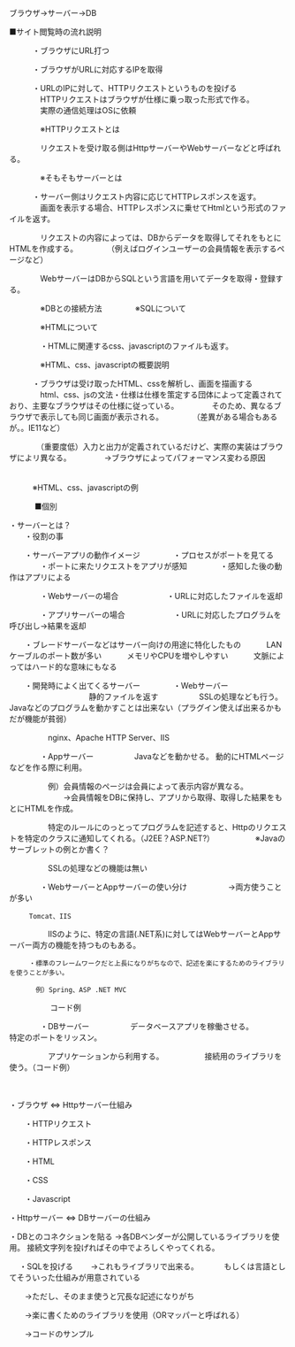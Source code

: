 


ブラウザ→サーバー→DB





■サイト閲覧時の流れ説明

　　　・ブラウザにURL打つ

　　　・ブラウザがURLに対応するIPを取得

　　　・URLのIPに対して、HTTPリクエストというものを投げる
　　　　HTTPリクエストはブラウザが仕様に乗っ取った形式で作る。
　　　　実際の通信処理はOSに依頼

　　　　※HTTPリクエストとは

　　　　リクエストを受け取る側はHttpサーバーやWebサーバーなどと呼ばれる。

　　　　※そもそもサーバーとは


　　　・サーバー側はリクエスト内容に応じてHTTPレスポンスを返す。
　　　　画面を表示する場合、HTTPレスポンスに乗せてHtmlという形式のファイルを返す。

　　　　リクエストの内容によっては、DBからデータを取得してそれをもとにHTMLを作成する。
　　　　（例えばログインユーザーの会員情報を表示するページなど）

　　　　WebサーバーはDBからSQLという言語を用いてデータを取得・登録する。

　　　　※DBとの接続方法
　　　　※SQLについて

　　　　※HTMLについて

　　　　・HTMLに関連するcss、javascriptのファイルも返す。

　　　　※HTML、css、javascriptの概要説明

　　　・ブラウザは受け取ったHTML、cssを解析し、画面を描画する
　　　　html、css、jsの文法・仕様は仕様を策定する団体によって定義されており、主要なブラウザはその仕様に従っている。
　　　　そのため、異なるブラウザで表示しても同じ画面が表示される。
　　　　（差異がある場合もあるが。。IE11など）

　　　　（重要度低）入力と出力が定義されているだけど、実際の実装はブラウザによリ異なる。
　　　　→ブラウザによってパフォーマンス変わる原因
　　　

　　　※HTML、css、javascriptの例
　　　


　　　
■個別


・サーバーとは？  
　　・役割の事

　　・サーバーアプリの動作イメージ
　　　　・プロセスがポートを見てる
　　　　・ポートに来たリクエストをアプリが感知
　　　　・感知した後の動作はアプリによる

　　　　・Webサーバーの場合
　　　　　　・URLに対応したファイルを返却

　　　　・アプリサーバーの場合
　　　　　　・URLに対応したプログラムを呼び出し→結果を返却

　　・ブレードサーバーなどはサーバー向けの用途に特化したもの
　　　LANケーブルのポート数が多い
　　　メモリやCPUを増やしやすい
　　　文脈によってはハード的な意味にもなる




　　・開発時によく出てくるサーバー
　　　　・Webサーバー
　　　　　
　　　　　静的ファイルを返す
　　　　　SSLの処理なども行う。　
　　　　　Javaなどのプログラムを動かすことは出来ない（プラグイン使えば出来るかもだが機能が貧弱）

　　　　　nginx、Apache HTTP Server、IIS

　　　　・Appサーバー
　　　　　Javaなどを動かせる。
         動的にHTMLページなどを作る際に利用。

　　　　　例）会員情報のページは会員によって表示内容が異なる。
　　　　　　　→会員情報をDBに保持し、アプリから取得、取得した結果をもとにHTMLを作成。

　　　　　特定のルールにのっとってプログラムを記述すると、Httpのリクエストを特定のクラスに通知してくれる。（J2EE？ASP.NET?）
　　　　　※Javaのサーブレットの例とか書く？


　　　　　SSLの処理などの機能は無い


　　　　・WebサーバーとAppサーバーの使い分け
　　　　　→両方使うことが多い

         Tomcat、IIS


　　　　　IISのように、特定の言語(.NET系)に対してはWebサーバーとAppサーバー両方の機能を持つものもある。

   
         ・標準のフレームワークだと上長になりがちなので、記述を楽にするためのライブラリを使うことが多い。

         　例）Spring、ASP .NET MVC
　　　　　
          コード例



　　　　・DBサーバー
　　　　　データベースアプリを稼働させる。　
　　　　　特定のポートをリッスン。

　　　　　アプリケーションから利用する。
　　　　　接続用のライブラリを使う。（コード例）

　　　　　



・ブラウザ ⇔ Httpサーバー仕組み

　　・HTTPリクエスト

　　・HTTPレスポンス

　　・HTML

　　・CSS

　　・Javascript




・Httpサーバー ⇔ DBサーバーの仕組み

   ・DBとのコネクションを貼る
   →各DBベンダーが公開しているライブラリを使用。
   接続文字列を投げればその中でよろしくやってくれる。

　 ・SQLを投げる
　　→これもライブラリで出来る。
　　　もしくは言語としてそういった仕組みが用意されている


　　→ただし、そのまま使うと冗長な記述になりがち

　　→楽に書くためのライブラリを使用（ORマッパーと呼ばれる）

　　→コードのサンプル
   　











